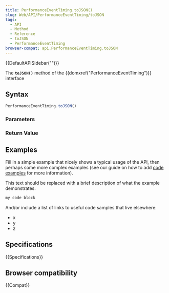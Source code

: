 ```yaml
---
title: PerformanceEventTiming.toJSON()
slug: Web/API/PerformanceEventTiming/toJSON
tags:
  - API
  - Method
  - Reference
  - toJSON
  - PerformanceEventTiming
browser-compat: api.PerformanceEventTiming.toJSON
---
```

{{DefaultAPISidebar("")}}

The **`toJSON()`** method of the {{domxref("PerformanceEventTiming")}} interface 

## Syntax

```js
PerformanceEventTiming.toJSON()
```

### Parameters



### Return Value



## Examples

Fill in a simple example that nicely shows a typical usage of the API, then perhaps some more complex examples (see our guide on how to add [code examples](/en-US/docs/MDN/Contribute/Structures/Code_examples) for more information).

This text should be replaced with a brief description of what the example demonstrates.

```js
my code block
```

And/or include a list of links to useful code samples that live elsewhere:

*   x
*   y
*   z

## Specifications

{{Specifications}}

## Browser compatibility

{{Compat}}

